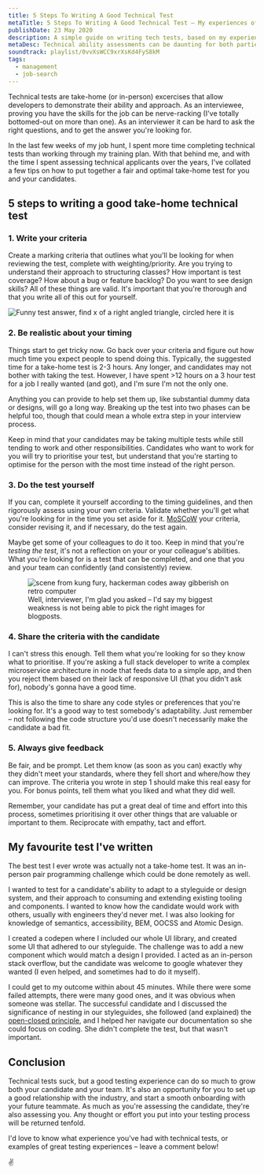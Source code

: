 ```yaml
---
title: 5 Steps To Writing A Good Technical Test
metaTitle: 5 Steps To Writing A Good Technical Test – My experiences of what does and doesnt work
publishDate: 23 May 2020
description: A simple guide on writing tech tests, based on my experiences with completing (and assessing) them
metaDesc: Technical ability assessments can be daunting for both parties. There are good and bad ways to write technical tests – In this post, I outline my experience with writing and completing tech tests, and what you should consider when putting yours together.
soundtrack: playlist/0vvXsWCC9xrXsKd4FyS8kM
tags:
  - management
  - job-search
---
```


Technical tests are take-home (or in-person) excercises that allow developers to demonstrate their ability and approach. As an interviewee, proving you have the skills for the job can be nerve-racking (I've totally bottomed-out on more than one). As an interviewer it can be hard to ask the right questions, and to get the answer you're looking for.

In the last few weeks of my job hunt, I spent more time completing technical tests than working through my training plan. With that behind me, and with the time I spent assessing technical applicants over the years, I've collated a few tips on how to put together a fair and optimal take-home test for you and your candidates.

## 5 steps to writing a good take-home technical test

### 1. Write your criteria
Create a marking criteria that outlines what you'll be looking for when reviewing the test, complete with weighting/priority. Are you trying to understand their approach to structuring classes? How important is test coverage? How about a bug or feature backlog? Do you want to see design skills? All of these things are valid. It's important that you're thorough and that you write all of this out for yourself.

![Funny test answer, find x of a right angled triangle, circled here it is](/assets/blog/tech-tests/find-x.jpg "The clearer you are, the better the answers you'll get. Sourced from funnytab.net")

### 2. Be realistic about your timing
Things start to get tricky now. Go back over your criteria and figure out how much time you expect people to spend doing this. Typically, the suggested time for a take-home test is 2-3 hours. Any longer, and candidates may not bother with taking the test. However, I have spent >12 hours on a 3 hour test for a job I really wanted (and got), and I'm sure I'm not the only one.

Anything you can provide to help set them up, like substantial dummy data or designs, will go a long way. Breaking up the test into two phases can be helpful too, though that could mean a whole extra step in your interview process.

Keep in mind that your candidates may be taking multiple tests while still tending to work and other responsibilities. Candidates who want to work for you will try to prioritise your test, but understand that you're starting to optimise for the person with the most time instead of the right person. 

### 3. Do the test yourself
If you can, complete it yourself according to the timing guidelines, and then rigorously assess using your own criteria. Validate whether you'll get what you're looking for in the time you set aside for it. [MoSCoW](https://en.wikipedia.org/wiki/MoSCoW_method) your criteria, consider revising it, and if necessary, do the test again.

Maybe get some of your colleagues to do it too. Keep in mind that you're *testing the test*, it's not a reflection on your or your colleague's abilities. What you're looking for is a test that can be completed, and one that you and your team can confidently (and consistently) review.

<figure>
<img alt="scene from kung fury, hackerman codes away gibberish on retro computer" src="https://media.giphy.com/media/l46C6sdSa5DVSJnLG/giphy.gif"/>
<figcaption>
  Well, interviewer, I'm glad you asked – I'd say my biggest weakness is not being able to pick the right images for blogposts.
</figcaption>
</figure>

### 4. Share the criteria with the candidate
I can't stress this enough. Tell them what you're looking for so they know what to prioritise. If you're asking a full stack developer to write a complex microservice architecture in node that feeds data to a simple app, and then you reject them based on their lack of responsive UI (that you didn't ask for), nobody's gonna have a good time.

This is also the time to share any code styles or preferences that you're looking for. It's a good way to test somebody's adaptability. Just remember – not following the code structure you'd use doesn't necessarily make the candidate a bad fit.

### 5. Always give feedback
Be fair, and be prompt. Let them know (as soon as you can) exactly why they didn't meet your standards, where they fell short and where/how they can improve. The criteria you wrote in step 1 should make this real easy for you. For bonus points, tell them what you liked and what they did well.

Remember, your candidate has put a great deal of time and effort into this process, sometimes prioritising it over other things that are valuable or important to them. Reciprocate with empathy, tact and effort.

## My favourite test I've written
The best test I ever wrote was actually not a take-home test. It was an in-person pair programming challenge which could be done remotely as well.

I wanted to test for a candidate's ability to adapt to a styleguide or design system, and their approach to consuming and extending existing tooling and components. I wanted to know how the candidate would work with others, usually with engineers they'd never met. I was also looking for knowledge of semantics, accessibility, BEM, OOCSS and Atomic Design.

I created a codepen where I included our whole UI library, and created some UI that adhered to our styleguide. The challenge was to add a new component which would match a design I provided. I acted as an in-person stack overflow, but the candidate was welcome to google whatever they wanted (I even helped, and sometimes had to do it myself).

I could get to my outcome within about 45 minutes. While there were some failed attempts, there were many good ones, and it was obvious when someone was stellar. The successful candidate and I discussed the significance of nesting in our styleguides, she followed (and explained) the [open-closed principle](https://csswizardry.com/2012/06/the-open-closed-principle-applied-to-css/), and I helped her navigate our documentation so she could focus on coding. She didn't complete the test, but that wasn't important.

## Conclusion

Technical tests suck, but a good testing experience can do so much to grow both your candidate and your team. It's also an opportunity for you to set up a good relationship with the industry, and start a smooth onboarding with your future teammate. As much as you're assessing the candidate, they're also assessing you. Any thought or effort you put into your testing process will be returned tenfold.

I'd love to know what experience you've had with technical tests, or examples of great testing experiences – leave a comment below!

✌️